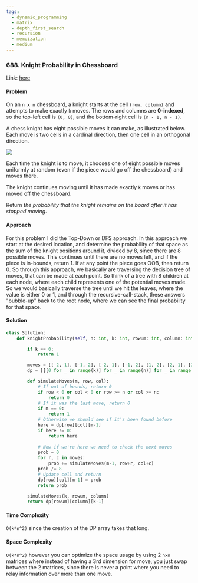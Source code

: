 ```yaml
---
tags:
  - dynamic_programming
  - matrix
  - depth_first_search
  - recursion
  - memoization
  - medium
---
```

### 688. Knight Probability in Chessboard

Link: [here](https://leetcode.com/problems/knight-probability-in-chessboard/description/)

#### Problem
On an `n x n` chessboard, a knight starts at the cell `(row, column)` and attempts to make exactly `k` moves. The rows and columns are **0-indexed**, so the top-left cell is `(0, 0)`, and the bottom-right cell is `(n - 1, n - 1)`.

A chess knight has eight possible moves it can make, as illustrated below. Each move is two cells in a cardinal direction, then one cell in an orthogonal direction.

![](https://assets.leetcode.com/uploads/2018/10/12/knight.png)

Each time the knight is to move, it chooses one of eight possible moves uniformly at random (even if the piece would go off the chessboard) and moves there.

The knight continues moving until it has made exactly `k` moves or has moved off the chessboard.

Return _the probability that the knight remains on the board after it has stopped moving_.

#### Approach
For this problem I did the Top-Down or DFS approach. In this approach we start at the desired location, and determine the probability of that space as the sum of the knight positions around it, divided by 8, since there are 8 possible moves. This continues until there are no moves left, and if the piece is in-bounds, return 1. If at any point the piece goes OOB, then return 0. So through this approach, we basically are traversing the decision tree of moves, that can be made at each point. So think of a tree with 8 children at each node, where each child represents one of the potential moves made.
So we would basically traverse the tree until we hit the leaves, where the value is either 0 or 1, and through the recursive-call-stack, these answers "bubble-up" back to the root node, where we can see the final probability for that space.

#### Solution
```python 
class Solution:
    def knightProbability(self, n: int, k: int, rowum: int, column: int) -> float:

        if k == 0:
            return 1

        moves = [[-2,-1], [-1,-2], [-2, 1], [-1, 2], [1, 2], [2, 1], [2, -1], [1, -2]]
        dp = [[[0 for _ in range(k)] for _ in range(n)] for _ in range(n)]

        def simulateMoves(m, row, col):
            # If out of bounds, return 0
            if row < 0 or col < 0 or row >= n or col >= n:
                return 0
            # If it was the last move, return 0 
            if m == 0:
                return 1
            # Otherwise we should see if it's been found before
            here = dp[row][col][m-1]
            if here != 0:
                return here
            
            # Now if we're here we need to check the next moves
            prob = 0
            for r, c in moves:
                prob += simulateMoves(m-1, row+r, col+c)
            prob /= 8
            # Update cell and return
            dp[row][col][m-1] = prob
            return prob
        
        simulateMoves(k, rowum, column)
        return dp[rowum][column][k-1]
```

#### Time Complexity
`O(k*n^2)` since the creation of the DP array takes that long.

#### Space Complexity
`O(k*n^2)` however you can optimize the space usage by using 2 `nxn` matrices where instead of having a 3rd dimension for move, you just swap between the 2 matrices, since there is never a point where you need to relay information over more than one move.